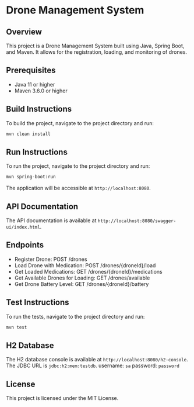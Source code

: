 # Drone Management System

## Overview
This project is a Drone Management System built using Java, Spring Boot, and Maven. It allows for the registration, loading, and monitoring of drones.

## Prerequisites
- Java 11 or higher
- Maven 3.6.0 or higher

## Build Instructions
To build the project, navigate to the project directory and run:
```sh
mvn clean install
```
## Run Instructions
To run the project, navigate to the project directory and run:
```sh
mvn spring-boot:run
```
The application will be accessible at `http://localhost:8080`.

## API Documentation
The API documentation is available at `http://localhost:8080/swagger-ui/index.html`.

## Endpoints
- Register Drone: POST /drones
- Load Drone with Medication: POST /drones/{droneId}/load
- Get Loaded Medications: GET /drones/{droneId}/medications
- Get Available Drones for Loading: GET /drones/available
- Get Drone Battery Level: GET /drones/{droneId}/battery

## Test Instructions
To run the tests, navigate to the project directory and run:
```sh
mvn test
```
## H2 Database
The H2 database console is available at `http://localhost:8080/h2-console`. The JDBC URL is `jdbc:h2:mem:testdb`.
username: `sa`
password: `password`

## License
This project is licensed under the MIT License.
